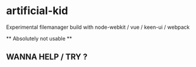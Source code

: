 # artificial-kid

Experimental filemanager build with node-webkit / vue / keen-ui / webpack

** Absolutely not usable **

## WANNA HELP / TRY ?

